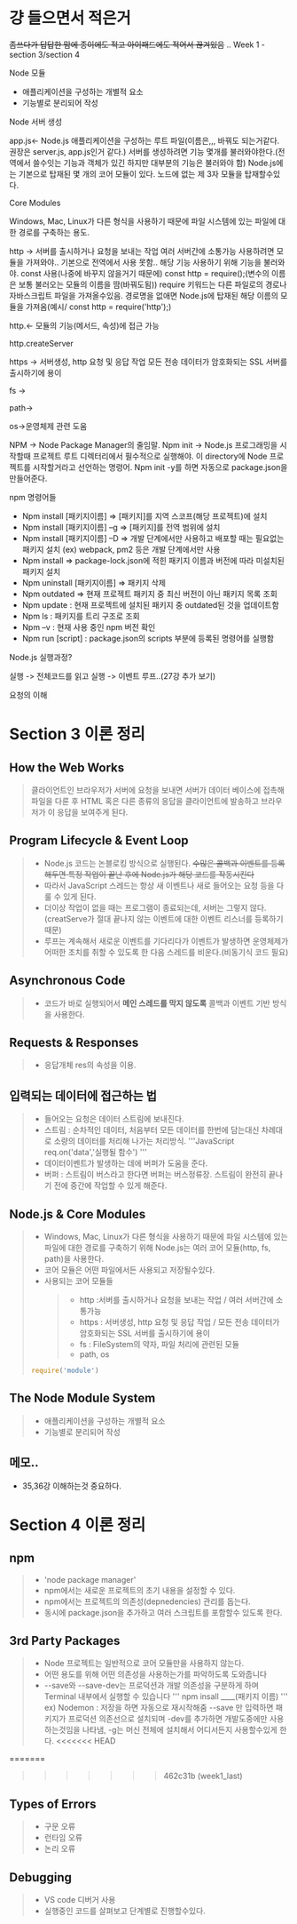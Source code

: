 # 걍 들으면서 적은거
~~좀쓰다가 답답한 맘에 종이에도 적고 아이패드에도 적어서 끊겨있음~~
..
Week 1 - section 3/section 4

Node 모듈
- 애플리케이션을 구성하는 개별적 요소
- 기능별로 분리되어 작성

Node 서버 생성

app.js<- Node.js 애플리케이션을 구성하는 루트 파일(이름은,,, 바꿔도 되는거같다. 권장은 server.js, app.js인거 같다.)
서버를 생성하려면 기능 몇개를 불러와야한다.(전역에서 쓸수잇는 기능과 객체가 있긴 하지만 대부분의 기능은 불러와야 함)
Node.js에는 기본으로 탑재된 몇 개의 코어 모듈이 있다.
노드에 없는 제 3자 모듈을 탑재할수있다.

Core Modules

Windows, Mac, Linux가 다른 형식을 사용하기 때문에 파일 시스템에 있는 파일에 대한 경로를 구축하는 용도.

http -> 서버를 출시하거나 요청을 보내는 작업
여러 서버간에 소통가능
사용하려면 모듈을 가져와야..
기본으로 전역에서 사용 못함.. 해당 기능 사용하기 위해 기능을 불러와야.
const 사용(나중에 바꾸지 않을거기 때문에)
const http = require();(변수의 이름은 보통 불러오는 모듈의 이름을 땀(바꿔도됨))
require 키워드는  다른 파일로의 경로나 자바스크립트 파일을 가져올수있음.
경로명을 없애면 Node.js에 탑재된 해당 이름의 모듈을 가져옴(예시/ const http = require('http');)

http.<- 모듈의 기능(메서드, 속성)에 접근 가능

http.createServer


https -> 서버생성, http 요청 및 응답 작업
모든 전송 데이터가 암호화되는 SSL 서버를 출시하기에 용이

fs -> 

path->

os->운영체제 관련 도움

NPM -> Node Package Manager의 줄임말.
Npm init -> Node.js 프로그래밍을 시작할때 프로젝트 루트 디렉터리에서 필수적으로 실행해야. 이 directory에 Node 프로젝트를 시작할거라고 선언하는 명령어.
Npm init -y를 하면 자동으로 package.json을 만들어준다.

npm 명령어들

- Npm install [패키지이름] => [패키지]를 지역 스코프(해당 프로젝트)에 설치
- Npm install [패키지이름] –g => [패키지]를 전역 범위에 설치
- Npm install [패키지이름] –D => 개발 단계에서만 사용하고 배포할 때는 필요없는 패키지 설치
(ex) webpack, pm2 등은 개발 단계에서만 사용
- Npm install => package-lock.json에 적힌 패키지 이름과 버전에 따라 미설치된 패키지 설치
- Npm uninstall [패키지이름] => 패키지 삭제
- Npm outdated => 현재 프로젝트 패키지 중 최신 버전이 아닌 패키지 목록 조회
- Npm update : 현재 프로젝트에 설치된 패키지 중 outdated된 것을 업데이트함
- Npm ls : 패키지를 트리 구조로 조회
- Npm –v : 현재 사용 중인 npm 버전 확인
- Npm run [script] : package.json의 scripts 부분에 등록된 명령어를 실행함

Node.js 실행과정?

실행
-> 전체코드를 읽고 실행
-> 이벤트 루프..(27강 추가 보기)

요청의 이해



# Section 3 이론 정리

## How the Web Works
> 클라이언트인 브라우저가 서버에 요청을 보내면 서버가 데이터 베이스에 접촉해 파일을 다룬 후 HTML 혹은 다른 종류의 응답을 클라이언트에 발송하고 브라우저가 이 응답을 보여주게 된다.

## Program Lifecycle & Event Loop
> - Node.js 코드는 논블로킹 방식으로 실행된다.
~~수많은 콜백과 이벤트를 등록해두면 특정 작업이 끝난 후에 Node.js가 해당 코드를 작동시킨다~~
> - 따라서 JavaScript 스레드는 항상 새 이벤트나 새로 들어오는 요청 등을 다룰 수 있게 된다.
> - 더이상 작업이 없을 때는 프로그램이 종료되는데, 서버는 그렇지 않다.(creatServe가 절대 끝나지 않는 이벤트에 대한 이벤트 리스너를 등록하기 때문)
> - 루프는 계속해서 새로운 이벤트를 기다리다가 이벤트가 발생하면 운영체제가 어떠한 조치를 취할 수 있도록 한 다음 스레드를 비운다.(비동기식 코드 필요)

## Asynchronous Code
> - 코드가 바로 실행되어서 __메인 스레드를 막지 않도록__ 콜백과 이벤트 기반 방식을 사용한다. 

## Requests & Responses
> - 응답개체 res의 속성을 이용. 

## 입력되는 데이터에 접근하는 법
> - 들어오는 요청은 데이터 스트림에 보내진다.
> - 스트림 : 순차적인 데이터, 처음부터 모든 데이터를 한번에 담는대신 차례대로 소량의 데이터를 처리해 나가는 처리방식.
> '''JavaScript
> req.on('data','실행될 함수')
> '''
> - 데이터이벤트가 발생하는 데에 버퍼가 도움을 준다.
> - 버퍼 : 스트림이 버스라고 한다면 버퍼는 버스정류장. 스트림이 완전히 끝나기 전에 중간에 작업할 수 있게 해준다.

## Node.js & Core Modules
> - Windows, Mac, Linux가 다른 형식을 사용하기 때문에 파일 시스템에 있는 파일에 대한 경로를 구축하기 위해 Node.js는 여러 코어 모듈(http, fs, path)을 사용한다.
> - 코어 모듈은 어떤 파일에서든 사용되고 저장될수있다.
> - 사용되는 코어 모듈들
>   > - http :서버를 출시하거나 요청을 보내는 작업 / 여러 서버간에 소통가능
>   > - https : 서버생성, http 요청 및 응답 작업 / 모든 전송 데이터가 암호화되는 SSL 서버를 출시하기에 용이
>   > - fs : FileSystem의 약자, 파일 처리에 관련된 모듈
>   > - path, os
> ```javascript
> require('module')
> ```

## The Node Module System
> - 애플리케이션을 구성하는 개별적 요소
> - 기능별로 분리되어 작성

## 메모..
- 35,36강 이해하는것 중요하다.

# Section 4 이론 정리
## npm
> - 'node package manager'
> - npm에서는 새로운 프로젝트의 초기 내용을 설정할 수 있다.
> - npm에서는 프로젝트의 의존성(depnedencies) 관리를 돕는다.
> - 동시에 package.json을 추가하고 여러 스크립트를 포함할수 있도록 한다.

## 3rd Party Packages
> - Node 프로젝트는 일반적으로 코어 모듈만을 사용하지 않는다. 
> - 어떤 용도를 위해 어떤 의존성을 사용하는가를 파악하도록 도와줍니다
> - --save와 --save-dev는 프로덕션과 개발 의존성을 구분하게 하며 Terminal 내부에서 실행할 수 있습니다
> '''
> npm insall ____(패키지 이름)
> '''
> ex) Nodemon : 저장을 하면 자동으로 재시작해줌 
> --save 만 입력하면 패키지가 프로덕션 의존선으로 설치되며 -dev를 추가하면 개발도중에만 사용하는것임을 나타냄, -g는 머신 전체에 설치해서 어디서든지 사용할수있게 한다.
<<<<<<< HEAD

=======
>>>>>>> 462c31b (week1_last)
## Types of Errors
> - 구문 오류
> - 런타임 오류
> - 논리 오류

## Debugging
> - VS code 디버거 사용
> - 실행중인 코드를 살펴보고 단계별로 진행할수있다.
